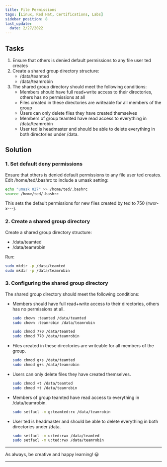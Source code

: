```yaml
---
title: File Permissions
tags: [Linux, Red Hat, Certifications, Labs]
sidebar_position: 8
last_update:
  date: 2/27/2022
---
```



## Tasks

1. Ensure that others is denied default permissions to any file user ted creates
2. Create a shared group directory structure:
	- /data/teamted
	- /data/teamrobin
3. The shared group directory should meet the following conditions:
	- Members should have full read+write access to their directories, others has no permissions at all
	- Files created in these directories are writeable for all members of the group
	- Users can only delete files they have created themselves
	- Members of group teamted have read access to everything in /data/teamrobin
	- User ted is headmaster and should be able to delete everything in both directories under /data.


## Solution

### 1. Set default deny permissions

Ensure that others is denied default permissions to any file user ted creates. Edit /home/ted/.bashrc to include a umask setting:

```bash
echo "umask 027" >> /home/ted/.bashrc
source /home/ted/.bashrc
```

This sets the default permissions for new files created by ted to 750 (rwxr-x---).


### 2. Create a shared group directory

Create a shared group directory structure:

- /data/teamted
- /data/teamrobin

Run:

```bash
sudo mkdir -p /data/teamted
sudo mkdir -p /data/teamrobin
```

### 3. Configuring the shared group directory

The shared group directory should meet the following conditions:

- Members should have full read+write access to their directories, others has no permissions at all.

	```bash
	sudo chown :teamted /data/teamted
	sudo chown :teamrobin /data/teamrobin

	sudo chmod 770 /data/teamted
	sudo chmod 770 /data/teamrobin
	```

- Files created in these directories are writeable for all members of the group.

	```bash
	sudo chmod g+s /data/teamted
	sudo chmod g+s /data/teamrobin
	```

- Users can only delete files they have created themselves.

	```bash
	sudo chmod +t /data/teamted
	sudo chmod +t /data/teamrobin 
	```

- Members of group teamted have read access to everything in /data/teamrobin.

	```bash
	sudo setfacl -m g:teamted:rx /data/teamrobin
	```
- User ted is headmaster and should be able to delete everything in both directories under /data.

	```bash
	sudo setfacl -m u:ted:rwx /data/teamted
	sudo setfacl -m u:ted:rwx /data/teamrobin
	```



----

As always, be creative and happy learning! 😀

----

